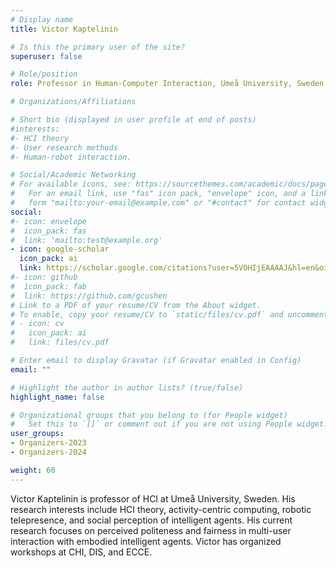 ```yaml
---
# Display name
title: Victor Kaptelinin

# Is this the primary user of the site?
superuser: false

# Role/position
role: Professor in Human-Computer Interaction, Umeå University, Sweden

# Organizations/Affiliations

# Short bio (displayed in user profile at end of posts)
#interests:
#- HCI theory
#- User research methods
#- Human-robot interaction.

# Social/Academic Networking
# For available icons, see: https://sourcethemes.com/academic/docs/page-builder/#icons
#   For an email link, use "fas" icon pack, "envelope" icon, and a link in the
#   form "mailto:your-email@example.com" or "#contact" for contact widget.
social:
#- icon: envelope
#  icon_pack: fas
#  link: 'mailto:test@example.org'
- icon: google-scholar
  icon_pack: ai
  link: https://scholar.google.com/citations?user=5VOHIjEAAAAJ&hl=en&oi=ao
#- icon: github
#  icon_pack: fab
#  link: https://github.com/gcushen
# Link to a PDF of your resume/CV from the About widget.
# To enable, copy your resume/CV to `static/files/cv.pdf` and uncomment the lines below.
# - icon: cv
#   icon_pack: ai
#   link: files/cv.pdf

# Enter email to display Gravatar (if Gravatar enabled in Config)
email: ""

# Highlight the author in author lists? (true/false)
highlight_name: false

# Organizational groups that you belong to (for People widget)
#   Set this to `[]` or comment out if you are not using People widget.
user_groups:
- Organizers-2023
- Organizers-2024

weight: 60
---
```

Victor Kaptelinin is professor of HCI at Umeå University, Sweden. His research interests include HCI theory, activity-centric computing, robotic telepresence, and social perception of intelligent agents. His current research focuses on perceived politeness and fairness in multi-user interaction with embodied intelligent agents. Victor has organized workshops at CHI, DIS, and ECCE.
